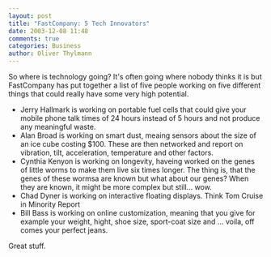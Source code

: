 ```yaml
---
layout: post
title: "FastCompany: 5 Tech Innovators"
date: 2003-12-08 11:48
comments: true
categories: Business
author: Oliver Thylmann
---
```



So where is technology going? It's often going where nobody thinks it is but FastCompany has put together a list of five people working on five different things that could really have some very high potential. 

- Jerry Hallmark is working on portable fuel cells that could give your mobile phone talk times of 24 hours instead of 5 hours and not produce any meaningful waste.
- Alan Broad is working on smart dust, meaing sensors about the size of an ice cube costing $100. These are then networked and report on vibration, tilt, acceleration, temperature and other factors. 
- Cynthia Kenyon is working on longevity, haveing worked on the genes of little worms to make them live six times longer. The thing is, that the genes of these wormsa are known but what about our genes? When they are known, it might be more complex but still... wow.
- Chad Dyner is working on interactive floating displays. Think Tom Cruise in Minority Report
- Bill Bass is working on online customization, meaning that you give for example your weight, hight, shoe size, sport-coat size and ... voila, off comes your perfect jeans. 

Great stuff.


